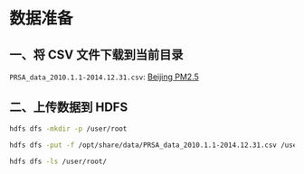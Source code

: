 # 数据准备

## 一、将 CSV 文件下载到当前目录

`PRSA_data_2010.1.1-2014.12.31.csv`: [Beijing PM2.5](https://archive.ics.uci.edu/dataset/381/beijing+pm2+5+data)

## 二、上传数据到 HDFS

```bash
hdfs dfs -mkdir -p /user/root

hdfs dfs -put -f /opt/share/data/PRSA_data_2010.1.1-2014.12.31.csv /user/root/

hdfs dfs -ls /user/root/
```
